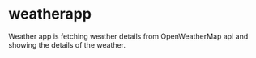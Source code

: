 # weatherapp
 Weather app is fetching weather details from OpenWeatherMap api and showing the details of the weather.
